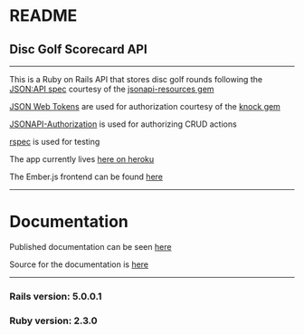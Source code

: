 # README

## Disc Golf Scorecard API
----

This is a Ruby on Rails API that stores disc golf rounds following the [JSON:API spec](http://jsonapi.org/) courtesy of the [jsonapi-resources gem](https://github.com/cerebris/jsonapi-resources)

[JSON Web Tokens](https://jwt.io/) are used for authorization courtesy of the [knock gem](https://github.com/nsarno/knock)

[JSONAPI-Authorization](https://github.com/venuu/jsonapi-authorization) is used for authorizing CRUD actions

[rspec](https://github.com/rspec/rspec-rails) is used for testing

The app currently lives [here on heroku](http://dgscorecard.herokuapp.com)

The Ember.js frontend can be found [here](https://github.com/mattmcquinn/dg-scorecard-frontend)

---
# Documentation
Published documentation can be seen [here](https://mattmcquinn.github.io/slate)

Source for the documentation is [here](https://github.com/mattmcquinn/slate)

---
### Rails version: 5.0.0.1
### Ruby version: 2.3.0
